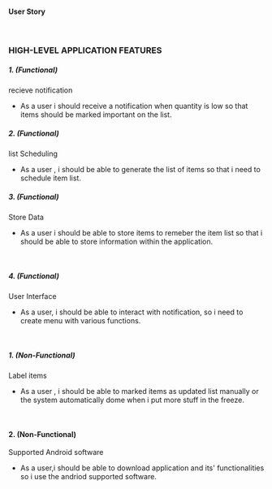 #### User Story ########
​
​
### HIGH-LEVEL APPLICATION FEATURES ​


#####  1. (Functional) ​
 recieve notification ​
- As a user​ i should  receive a notification when quantity is low so that items should be marked important on the list.
​
#####  2. (Functional) ​
list Scheduling​
- As a user , i should be able to generate the list of items 
   so that i need to schedule item list.​
​
##### 3. (Functional) ​
Store Data  ​
- As a user i should be able to store items to remeber the item list
  so that i should be able to store information within the application.

​
##### 4. (Functional) ​
User Interface​
- As a user​, i should be able to interact with notification,
   so i need to create menu with various functions.

​
#####  1. (Non-Functional) ​
Label items
- As a user ​, 
   i should be able to marked items as updated list manually or  
   the system automatically dome when i put more stuff in the freeze.

  ​
####  2. (Non-Functional) ​
Supported Android software  ​
- As a user​,i should be able to download application and its' functionalities​
   so i use the andriod supported software.

